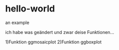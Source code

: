 # hello-world
an example

ich habe was geändert und zwar deise Funktionen...

1)Funktion ggmosaicplot
2)Funktion ggboxplot
